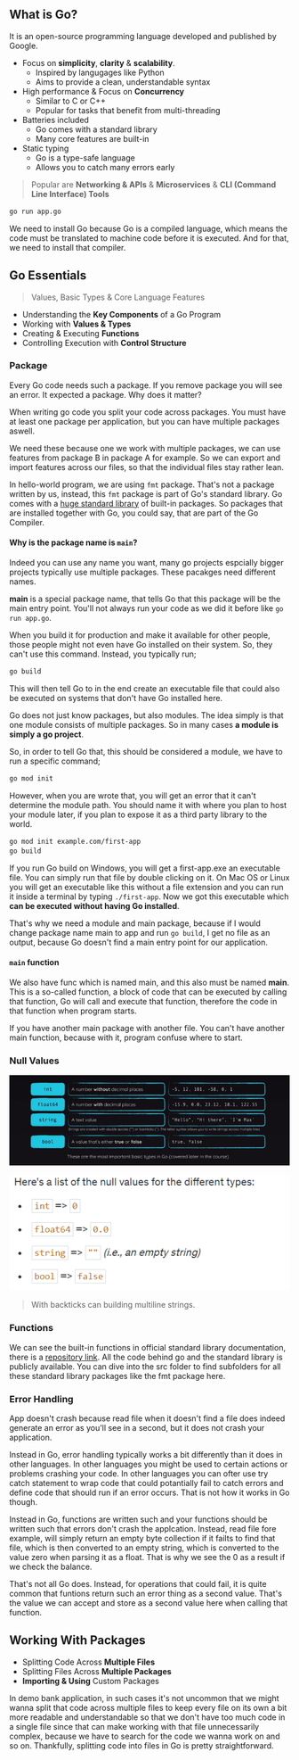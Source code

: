 ## What is Go?

It is an open-source programming language developed and published by Google.
- Focus on **simplicity**, **clarity** & **scalability**.
  - Inspired by langugages like Python
  - Aims to provide a clean, understandable syntax
- High performance & Focus on **Concurrency**
  - Similar to C or C++
  - Popular for tasks that benefit from multi-threading
- Batteries included
  - Go comes with a standard library
  - Many core features are built-in
- Static typing
  - Go is a type-safe language
  - Allows you to catch many errors early

> Popular are **Networking & APIs** & **Microservices** & **CLI (Command Line Interface) Tools**

```sh
go run app.go
```

We need to install Go because Go is a compiled language, which means the code must be translated to machine code before it is executed. And for that, we need to install that compiler.

## Go Essentials
> Values, Basic Types & Core Language Features
- Understanding the **Key Components** of a Go Program
- Working with **Values & Types**
- Creating & Executing **Functions**
- Controlling Execution with **Control Structure**

### Package

Every Go code needs such a package. If you remove package you will see an error. It expected a package. Why does it matter?

When writing go code you split your code across packages. You must have at least one package per application, but you can have multiple packages aswell.

We need these because one we work with multiple packages, we can use features from package B in package A for example. So we can export and import features across our files, so that the individual files stay rather lean.

In hello-world program, we are using `fmt` package. That's not a package written by us, instead, this `fmt` package is part of Go's standard library. Go comes with a <a href='https://pkg.go.dev/std'>huge standard library</a> of built-in packages. So packages that are installed together with Go, you could say, that are part of the Go Compiler.

#### Why is the package name is `main`?

Indeed you can use any name you want, many go projects espcially bigger projects typically use multiple packages. These pacakges need different names.

**main** is a special package name, that tells Go that this package will be the main entry point. You'll not always run your code as we did it before like `go run app.go`.

When you build it for production and make it available for other people, those people might not even have Go installed on their system. So, they can't use this command. Instead, you typically run;

```sh
go build
```

This will then tell Go to in the end create an executable file that could also be executed on systems that don't have Go installed here.

Go does not just know packages, but also modules. The idea simply is that one module consists of multiple packages. So in many cases **a module is simply a go project**.

So, in order to tell Go that, this should be considered a module, we have to run a specific command;

```sh
go mod init
```

However, when you are wrote that, you will get an error that it can't determine the module path. You should name it with where you plan to host your module later, if you plan to expose it as a third party library to the world. 

```sh
go mod init example.com/first-app
go build
```

If you run Go build on Windows, you will get a first-app.exe an executable file. You can simply run that file by double clicking on it. On Mac OS or Linux you will get an executable like this without a file extension and you can run it inside a terminal by typing `./first-app`. Now we got this executable which **can be executed without having Go installed**. 

That's why we need a module and main package, because if I would change package name main to app and run `go build`, I get no file as an output, because Go doesn't find a main entry point for our application.

#### `main` function

We also have func which is named main, and this also must be named **main**. This is a so-called function, a block of code that can be executed by calling that function, Go will call and execute that function, therefore the code in that function when program starts. 

If you have another main package with another file. You can't have another main function, because with it, program confuse where to start.

### Null Values

![Alt text](./assets/variables.png)

![Alt text](./assets/null-values.png)

> With backticks can building multiline strings.

### Functions

We can see the built-in functions in official standard library documentation, there is a <a href="https://cs.opensource.google/go/go">repository link</a>. All the code behind go and the standard library is publicly available. You can dive into the src folder to find subfolders for all these standard library packages like the fmt package here.

### Error Handling

App doesn't crash because read file when it doesn't find a file does indeed generate an error as you'll see in a second, but it does not crash your application. 

Instead in Go, error handling typically works a bit differently than it does in other languages. In other languages you might be used to certain actions or problems crashing your code. In other languages you can ofter use try catch statement to wrap code that could potantially fail to catch errors and define code that should run if an error occurs. That is not how it works in Go though.

Instead in Go, functions are written such and your functions should be written such that errors don't crash the applcation. Instead, read file fore example, will simply return an empty byte collection if it failts to find that file, which is  then converted to an empty string, which is converted to the value zero when parsing it as a float. That is why we see the 0 as a result if we check the balance.

That's not all Go does. Instead, for operations that could fail, it is quite common that funtions return such an error thing as a second value. That's the value we can accept and store as a second value here when calling that function.

## Working With Packages

- Splitting Code Across **Multiple Files**
- Splitting Files Across **Multiple Packages**
- **Importing & Using** Custom Packages

In demo bank application, in such cases it's not uncommon that we might wanna split that code across multiple files to keep every file on its own a bit more readable and understandable so that we don't have too much code in a single file since that can make working with that file unnecessarily complex, because we have to search for the code we wanna work on and so on. Thankfully, splitting code into files in Go is pretty straightforward.
